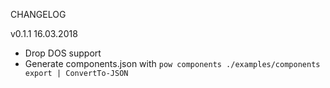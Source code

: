 CHANGELOG

v0.1.1 16.03.2018
* Drop DOS support
* Generate components.json with `pow components ./examples/components export | ConvertTo-JSON`